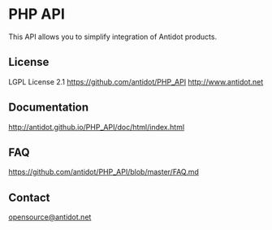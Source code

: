 PHP API
=======

This API allows you to simplify integration of Antidot products.

License
-------

LGPL License 2.1
https://github.com/antidot/PHP_API
http://www.antidot.net


Documentation
-------------

http://antidot.github.io/PHP_API/doc/html/index.html


FAQ
---

https://github.com/antidot/PHP_API/blob/master/FAQ.md


Contact
-------

opensource@antidot.net
